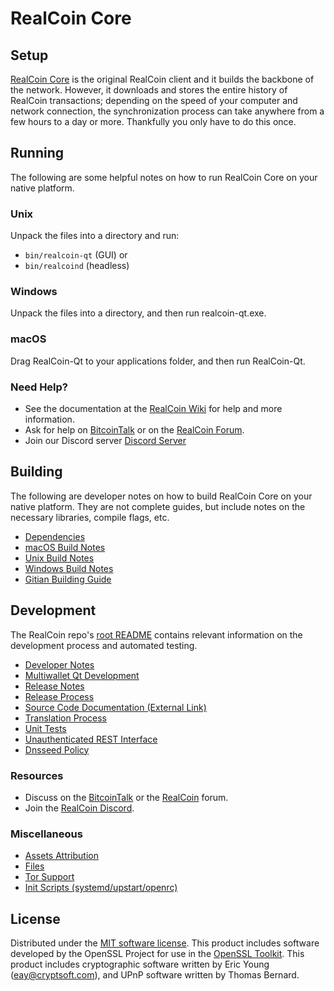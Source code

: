 RealCoin Core
=============

Setup
---------------------
[RealCoin Core](http://real-coin.in/wallet) is the original RealCoin client and it builds the backbone of the network. However, it downloads and stores the entire history of RealCoin transactions; depending on the speed of your computer and network connection, the synchronization process can take anywhere from a few hours to a day or more. Thankfully you only have to do this once.

Running
---------------------
The following are some helpful notes on how to run RealCoin Core on your native platform.

### Unix

Unpack the files into a directory and run:

- `bin/realcoin-qt` (GUI) or
- `bin/realcoind` (headless)

### Windows

Unpack the files into a directory, and then run realcoin-qt.exe.

### macOS

Drag RealCoin-Qt to your applications folder, and then run RealCoin-Qt.

### Need Help?

* See the documentation at the [RealCoin Wiki](https://github.com/realcoin-rea/REA/wiki)
for help and more information.
* Ask for help on [BitcoinTalk](https://bitcointalk.org/index.php?topic=1262920.0) or on the [RealCoin Forum](http://forum.real-coin.in/).
* Join our Discord server [Discord Server](https://discord.gg/cxCeTNcRTm)

Building
---------------------
The following are developer notes on how to build RealCoin Core on your native platform. They are not complete guides, but include notes on the necessary libraries, compile flags, etc.

- [Dependencies](dependencies.md)
- [macOS Build Notes](build-osx.md)
- [Unix Build Notes](build-unix.md)
- [Windows Build Notes](build-windows.md)
- [Gitian Building Guide](gitian-building.md)

Development
---------------------
The RealCoin repo's [root README](/README.md) contains relevant information on the development process and automated testing.

- [Developer Notes](developer-notes.md)
- [Multiwallet Qt Development](multiwallet-qt.md)
- [Release Notes](release-notes.md)
- [Release Process](release-process.md)
- [Source Code Documentation (External Link)](https://www.fuzzbawls.pw/realcoin/doxygen/)
- [Translation Process](translation_process.md)
- [Unit Tests](unit-tests.md)
- [Unauthenticated REST Interface](REST-interface.md)
- [Dnsseed Policy](dnsseed-policy.md)

### Resources
* Discuss on the [BitcoinTalk](https://bitcointalk.org/index.php?topic=1262920.0) or the [RealCoin](http://forum.real-coin.in/) forum.
* Join the [RealCoin Discord](https://discord.gg/cxCeTNcRTm).

### Miscellaneous
- [Assets Attribution](assets-attribution.md)
- [Files](files.md)
- [Tor Support](tor.md)
- [Init Scripts (systemd/upstart/openrc)](init.md)

License
---------------------
Distributed under the [MIT software license](/COPYING).
This product includes software developed by the OpenSSL Project for use in the [OpenSSL Toolkit](https://www.openssl.org/). This product includes
cryptographic software written by Eric Young ([eay@cryptsoft.com](mailto:eay@cryptsoft.com)), and UPnP software written by Thomas Bernard.
